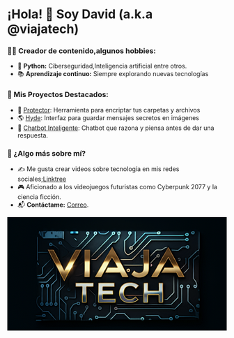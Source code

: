 # ¡Hola! 👋 Soy David (a.k.a @viajatech)
### 👨‍💻 Creador de contenido,algunos hobbies:
- 🐍 **Python:** Ciberseguridad,Inteligencia artificial entre otros.
- 📚 **Aprendizaje continuo:** Siempre explorando nuevas tecnologías

### 🚀 Mis Proyectos Destacados:
- 🔐 [Protector](https://github.com/viajatech/Protector): Herramienta para encriptar tus carpetas y archivos
- 🌎 [Hyde](https://github.com/viajatech/Hyde): Interfaz para guardar mensajes secretos en imágenes
- 🧠 [Chatbot Inteligente](https://github.com/viajatech/SuperThinkingBot): Chatbot que razona y piensa antes de dar una respuesta.

### 🌟 ¿Algo más sobre mí?
- ✍️ Me gusta crear videos sobre tecnología en mis redes sociales;[Linktree](https://linktr.ee/viajatech)
- 🎮 Aficionado a los videojuegos futuristas como Cyberpunk 2077 y la ciencia ficción.
- 📬 **Contáctame:** [Correo](mailto:jettrendy@gmail.com).

![](https://github.com/viajatech/viajatech/blob/main/VIAJA%20TECH%20WALL.png)
